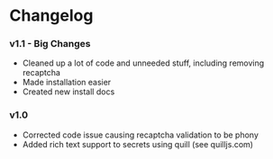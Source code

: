 # Changelog

### v1.1 - Big Changes
* Cleaned up a lot of code and unneeded stuff, including removing recaptcha
* Made installation easier
* Created new install docs

### v1.0

* Corrected code issue causing recaptcha validation to be phony
* Added rich text support to secrets using quill (see quilljs.com)

